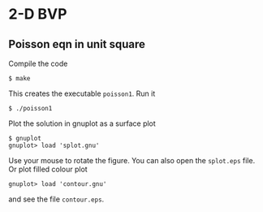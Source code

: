 # 2-D BVP

## Poisson eqn in unit square

Compile the code
```
$ make
```
This creates the executable ```poisson1```. Run it
```
$ ./poisson1
```
Plot the solution in gnuplot as a surface plot
```
$ gnuplot
gnuplot> load 'splot.gnu'
```
Use your mouse to rotate the figure. You can also open the ```splot.eps``` file. Or plot filled colour plot
```
gnuplot> load 'contour.gnu'
```
and see the file ```contour.eps```.
